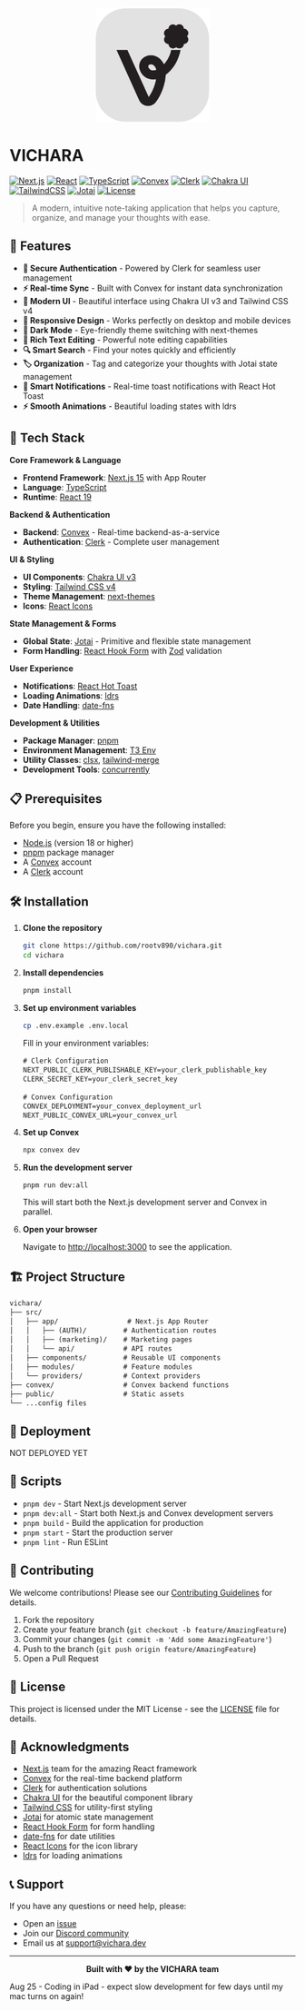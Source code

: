 <div align="center">
  <img src="./public/logo-light.svg" alt="VICHARA Logo" width="200" height="auto">
</div>

# VICHARA

[![Next.js](https://img.shields.io/badge/Next.js-15.4.6-black?style=for-the-badge&logo=next.js&logoColor=white)](https://nextjs.org/)
[![React](https://img.shields.io/badge/React-19.1.0-61DAFB?style=for-the-badge&logo=react&logoColor=black)](https://reactjs.org/)
[![TypeScript](https://img.shields.io/badge/TypeScript-5.x-3178C6?style=for-the-badge&logo=typescript&logoColor=white)](https://www.typescriptlang.org/)
[![Convex](https://img.shields.io/badge/Convex-1.25.4-FF6B6B?style=for-the-badge&logo=convex&logoColor=white)](https://convex.dev/)
[![Clerk](https://img.shields.io/badge/Clerk-6.30.2-6C5CE7?style=for-the-badge&logo=clerk&logoColor=white)](https://clerk.com/)
[![Chakra UI](https://img.shields.io/badge/Chakra_UI-3.24.2-319795?style=for-the-badge&logo=chakra-ui&logoColor=white)](https://chakra-ui.com/)
[![TailwindCSS](https://img.shields.io/badge/Tailwind_CSS-4.x-06B6D4?style=for-the-badge&logo=tailwindcss&logoColor=white)](https://tailwindcss.com/)
[![Jotai](https://img.shields.io/badge/Jotai-2.13.1-FF6B35?style=for-the-badge&logo=jotai&logoColor=white)](https://jotai.org/)
[![License](https://img.shields.io/badge/License-MIT-green?style=for-the-badge)](LICENSE)

> A modern, intuitive note-taking application that helps you capture, organize, and manage your thoughts with ease.

## 🌟 Features

- **🔐 Secure Authentication** - Powered by Clerk for seamless user management
- **⚡ Real-time Sync** - Built with Convex for instant data synchronization
- **🎨 Modern UI** - Beautiful interface using Chakra UI v3 and Tailwind CSS v4
- **📱 Responsive Design** - Works perfectly on desktop and mobile devices
- **🌙 Dark Mode** - Eye-friendly theme switching with next-themes
- **📝 Rich Text Editing** - Powerful note editing capabilities
- **🔍 Smart Search** - Find your notes quickly and efficiently
- **🏷️ Organization** - Tag and categorize your thoughts with Jotai state management
- **🔔 Smart Notifications** - Real-time toast notifications with React Hot Toast
- **⚡ Smooth Animations** - Beautiful loading states with ldrs

## 🚀 Tech Stack

**Core Framework & Language**

- **Frontend Framework**: [Next.js 15](https://nextjs.org/) with App Router
- **Language**: [TypeScript](https://www.typescriptlang.org/)
- **Runtime**: [React 19](https://reactjs.org/)

**Backend & Authentication**

- **Backend**: [Convex](https://convex.dev/) - Real-time backend-as-a-service
- **Authentication**: [Clerk](https://clerk.com/) - Complete user management

**UI & Styling**

- **UI Components**: [Chakra UI v3](https://chakra-ui.com/)
- **Styling**: [Tailwind CSS v4](https://tailwindcss.com/)
- **Theme Management**: [next-themes](https://github.com/pacocoursey/next-themes)
- **Icons**: [React Icons](https://react-icons.github.io/react-icons/)

**State Management & Forms**

- **Global State**: [Jotai](https://jotai.org/) - Primitive and flexible state management
- **Form Handling**: [React Hook Form](https://react-hook-form.com/) with [Zod](https://zod.dev/) validation

**User Experience**

- **Notifications**: [React Hot Toast](https://react-hot-toast.com/)
- **Loading Animations**: [ldrs](https://uiball.com/ldrs/)
- **Date Handling**: [date-fns](https://date-fns.org/)

**Development & Utilities**

- **Package Manager**: [pnpm](https://pnpm.io/)
- **Environment Management**: [T3 Env](https://env.t3.gg/)
- **Utility Classes**: [clsx](https://github.com/lukeed/clsx), [tailwind-merge](https://github.com/dcastil/tailwind-merge)
- **Development Tools**: [concurrently](https://github.com/open-cli-tools/concurrently)

## 📋 Prerequisites

Before you begin, ensure you have the following installed:

- [Node.js](https://nodejs.org/) (version 18 or higher)
- [pnpm](https://pnpm.io/) package manager
- A [Convex](https://convex.dev/) account
- A [Clerk](https://clerk.com/) account

## 🛠️ Installation

1. **Clone the repository**

   ```bash
   git clone https://github.com/rootv890/vichara.git
   cd vichara
   ```

2. **Install dependencies**

   ```bash
   pnpm install
   ```

3. **Set up environment variables**

   ```bash
   cp .env.example .env.local
   ```

   Fill in your environment variables:

   ```env
   # Clerk Configuration
   NEXT_PUBLIC_CLERK_PUBLISHABLE_KEY=your_clerk_publishable_key
   CLERK_SECRET_KEY=your_clerk_secret_key

   # Convex Configuration
   CONVEX_DEPLOYMENT=your_convex_deployment_url
   NEXT_PUBLIC_CONVEX_URL=your_convex_url
   ```

4. **Set up Convex**

   ```bash
   npx convex dev
   ```

5. **Run the development server**

   ```bash
   pnpm run dev:all
   ```

   This will start both the Next.js development server and Convex in parallel.

6. **Open your browser**

   Navigate to [http://localhost:3000](http://localhost:3000) to see the application.

## 🏗️ Project Structure

```
vichara/
├── src/
│   ├── app/                 # Next.js App Router
│   │   ├── (AUTH)/         # Authentication routes
│   │   ├── (marketing)/    # Marketing pages
│   │   └── api/            # API routes
│   ├── components/         # Reusable UI components
│   ├── modules/            # Feature modules
│   └── providers/          # Context providers
├── convex/                 # Convex backend functions
├── public/                 # Static assets
└── ...config files
```

## 🚀 Deployment

NOT DEPLOYED YET

## 🧪 Scripts

- `pnpm dev` - Start Next.js development server
- `pnpm dev:all` - Start both Next.js and Convex development servers
- `pnpm build` - Build the application for production
- `pnpm start` - Start the production server
- `pnpm lint` - Run ESLint

## 🤝 Contributing

We welcome contributions! Please see our [Contributing Guidelines](CONTRIBUTING.md) for details.

1. Fork the repository
2. Create your feature branch (`git checkout -b feature/AmazingFeature`)
3. Commit your changes (`git commit -m 'Add some AmazingFeature'`)
4. Push to the branch (`git push origin feature/AmazingFeature`)
5. Open a Pull Request

## 📄 License

This project is licensed under the MIT License - see the [LICENSE](LICENSE) file for details.

## 🙏 Acknowledgments

- [Next.js](https://nextjs.org/) team for the amazing React framework
- [Convex](https://convex.dev/) for the real-time backend platform
- [Clerk](https://clerk.com/) for authentication solutions
- [Chakra UI](https://chakra-ui.com/) for the beautiful component library
- [Tailwind CSS](https://tailwindcss.com/) for utility-first styling
- [Jotai](https://jotai.org/) for atomic state management
- [React Hook Form](https://react-hook-form.com/) for form handling
- [date-fns](https://date-fns.org/) for date utilities
- [React Icons](https://react-icons.github.io/react-icons/) for the icon library
- [ldrs](https://uiball.com/ldrs/) for loading animations

## 📞 Support

If you have any questions or need help, please:

- Open an [issue](https://github.com/rootv890/vichara/issues)
- Join our [Discord community](#)
- Email us at support@vichara.dev

---

<div align="center">
  <strong>Built with ❤️ by the VICHARA team</strong>
</div>

Aug 25 - Coding in iPad - expect slow development for few days until my mac turns on again!

